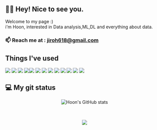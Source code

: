 
<h2>🤟🏻 Hey! Nice to see you. </h2> 
Welcome to my page :) <br>
i'm Hoon, interested in Data analysis,ML,DL and everything about data.

### 📫  Reach me at : jiroh618@gmail.com

<h2>Things I've used </h2>  
<p>
 <img src="https://img.shields.io/badge/Python-3776AB?style=flat-square&logo=Python&logoColor=white"/> <img src="https://img.shields.io/badge/NumPy-013243?style=flat-square&logo=NumPy&logoColor=white"/> <img src="https://img.shields.io/badge/pandas-150458?style=flat-square&logo=pandas&logoColor=white"/> <img src="https://img.shields.io/badge/Django-092E20?style=flat-square&logo=Django&logoColor=white"/><img src ="https://img.shields.io/badge/TensorFlow-FF6F00?style=flat-square&logo=tensorflow&logoColor=white"/> <img src="https://img.shields.io/badge/Keras-D00000?style=flat-square&logo=Keras&logoColor=white"/> <img src="https://img.shields.io/badge/PyTorch-EE4C2C?style=flat-square&logo=PyTorch&logoColor=white"/> <img src="https://img.shields.io/badge/AWS-232F3E?style=flat-square&logo=AmazonAWS&logoColor=white"/>
<img src="https://img.shields.io/badge/Java-007396?style=flat-square&logo=Java&logoColor=white"/> <img src="https://img.shields.io/badge/MongoDB-47A248?style=flat-square&logo=MongoDB&logoColor=white"/> <img src="https://img.shields.io/badge/HTML5-E34F26?style=flat-square&logo=HTML5&logoColor=white"/> <img src="https://img.shields.io/badge/Javascript-F7DF1E?style=flat-square&logo=Javascript&logoColor=white"/> <img src="https://img.shields.io/badge/CSS3-1572B6?style=flat-square&logo=CSS3&logoColor=white"/> 
<br>
<h2>  💻 My git status</h2>
<div align="center"> 
 
![Hoon's GitHub stats](https://github-readme-stats.vercel.app/api?username=jiroh1&show_icons=true&theme=great-gatsby)
<!-- <img src= "https://github-readme-stats.vercel.app/api?username=jiroh1&theme=great-gatsby&show_icons=true" > -->
<!-- ![Hoon's GitHub stats](https://github-readme-stats.vercel.app/api?username=jiroh1&theme=great-gatsby&show_icons=true)   -->
<br>
<br>
  <a href="https://hits.seeyoufarm.com"><img src="https://hits.seeyoufarm.com/api/count/incr/badge.svg?url=https://github.com/jiroh1&count_bg=%23EEA119&title_bg=%BLACK&icon=github.svg&icon_color=%23E1DEDE&title=hits&edge_flat=false"/></a>
</div>
